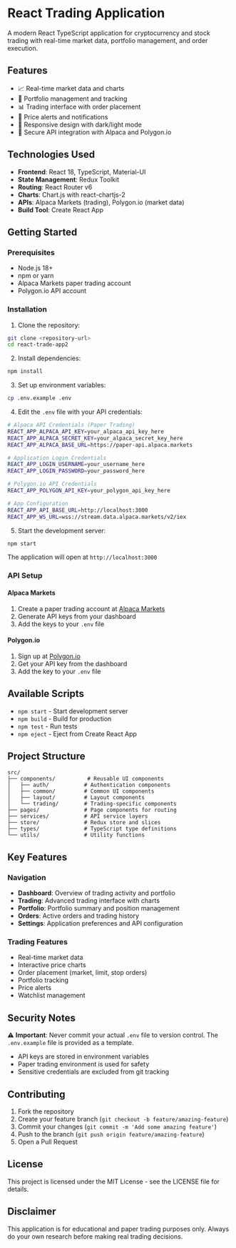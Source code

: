 # React Trading Application

A modern React TypeScript application for cryptocurrency and stock trading with real-time market data, portfolio management, and order execution.

## Features

- 📈 Real-time market data and charts
- 💼 Portfolio management and tracking
- 📊 Trading interface with order placement
- 🔔 Price alerts and notifications
- 📱 Responsive design with dark/light mode
- 🔐 Secure API integration with Alpaca and Polygon.io

## Technologies Used

- **Frontend**: React 18, TypeScript, Material-UI
- **State Management**: Redux Toolkit
- **Routing**: React Router v6
- **Charts**: Chart.js with react-chartjs-2
- **APIs**: Alpaca Markets (trading), Polygon.io (market data)
- **Build Tool**: Create React App

## Getting Started

### Prerequisites

- Node.js 18+ 
- npm or yarn
- Alpaca Markets paper trading account
- Polygon.io API account

### Installation

1. Clone the repository:
```bash
git clone <repository-url>
cd react-trade-app2
```

2. Install dependencies:
```bash
npm install
```

3. Set up environment variables:
```bash
cp .env.example .env
```

4. Edit the `.env` file with your API credentials:
```bash
# Alpaca API Credentials (Paper Trading)
REACT_APP_ALPACA_API_KEY=your_alpaca_api_key_here
REACT_APP_ALPACA_SECRET_KEY=your_alpaca_secret_key_here
REACT_APP_ALPACA_BASE_URL=https://paper-api.alpaca.markets

# Application Login Credentials
REACT_APP_LOGIN_USERNAME=your_username_here
REACT_APP_LOGIN_PASSWORD=your_password_here

# Polygon.io API Credentials
REACT_APP_POLYGON_API_KEY=your_polygon_api_key_here

# App Configuration
REACT_APP_API_BASE_URL=http://localhost:3000
REACT_APP_WS_URL=wss://stream.data.alpaca.markets/v2/iex
```

5. Start the development server:
```bash
npm start
```

The application will open at `http://localhost:3000`

### API Setup

#### Alpaca Markets
1. Create a paper trading account at [Alpaca Markets](https://alpaca.markets/)
2. Generate API keys from your dashboard
3. Add the keys to your `.env` file

#### Polygon.io
1. Sign up at [Polygon.io](https://polygon.io/)
2. Get your API key from the dashboard
3. Add the key to your `.env` file

## Available Scripts

- `npm start` - Start development server
- `npm build` - Build for production
- `npm test` - Run tests
- `npm eject` - Eject from Create React App

## Project Structure

```
src/
├── components/          # Reusable UI components
│   ├── auth/           # Authentication components
│   ├── common/         # Common UI components
│   ├── layout/         # Layout components
│   └── trading/        # Trading-specific components
├── pages/              # Page components for routing
├── services/           # API service layers
├── store/              # Redux store and slices
├── types/              # TypeScript type definitions
└── utils/              # Utility functions
```

## Key Features

### Navigation
- **Dashboard**: Overview of trading activity and portfolio
- **Trading**: Advanced trading interface with charts
- **Portfolio**: Portfolio summary and position management
- **Orders**: Active orders and trading history
- **Settings**: Application preferences and API configuration

### Trading Features
- Real-time market data
- Interactive price charts
- Order placement (market, limit, stop orders)
- Portfolio tracking
- Price alerts
- Watchlist management

## Security Notes

⚠️ **Important**: Never commit your actual `.env` file to version control. The `.env.example` file is provided as a template.

- API keys are stored in environment variables
- Paper trading environment is used for safety
- Sensitive credentials are excluded from git tracking

## Contributing

1. Fork the repository
2. Create your feature branch (`git checkout -b feature/amazing-feature`)
3. Commit your changes (`git commit -m 'Add some amazing feature'`)
4. Push to the branch (`git push origin feature/amazing-feature`)
5. Open a Pull Request

## License

This project is licensed under the MIT License - see the LICENSE file for details.

## Disclaimer

This application is for educational and paper trading purposes only. Always do your own research before making real trading decisions.
